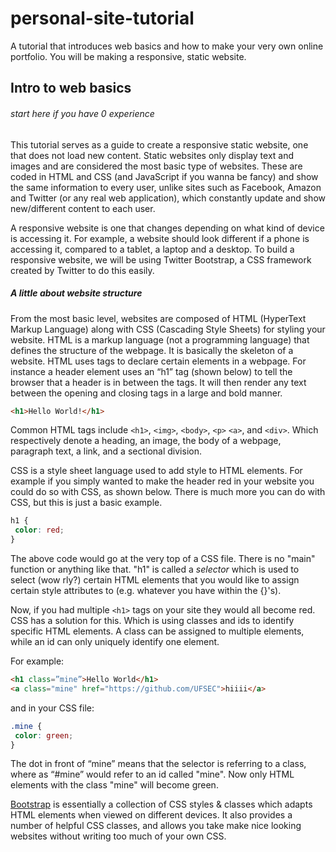 # personal-site-tutorial
A tutorial that introduces web basics and how to make your very own online portfolio.
You will be making a responsive, static website.
## Intro to web basics 
###### start here if you have 0 experience

This tutorial serves as a guide to create a responsive static website, one that
does not load new content. Static websites only display text and images and are
considered the most basic type of websites. These are coded in HTML and CSS (and JavaScript if you wanna be fancy) and show
the same information to every user, unlike sites such as Facebook, Amazon and Twitter (or any real web application), which
constantly update and show new/different content to each user.

A responsive website is one that changes depending on what kind of device is accessing
it. For example, a website should look different if a phone is accessing it, compared to a
tablet, a laptop and a desktop. To build a responsive website, we will be using Twitter
Bootstrap, a CSS framework created by Twitter to do this easily.

##### A little about website structure

From the most basic level, websites are composed of HTML (HyperText Markup
Language) along with CSS (Cascading Style Sheets) for styling your website. HTML is a markup
language (not a programming language) that defines the structure of the webpage. It is
basically the skeleton of a website. HTML uses tags to declare certain elements in a
webpage. For instance a header element uses an “h1” tag (shown below) to tell the
browser that a header is in between the tags. It will then render any text between the
opening and closing tags in a large and bold manner.

```html
<h1>Hello World!</h1>
```

Common HTML tags include `<h1>`, `<img>`, `<body>`, `<p>` `<a>`, and
`<div>`. Which respectively denote a heading, an image, the body of a webpage,
paragraph text, a link, and a sectional division.

CSS is a style sheet language used to add style to HTML elements. For example if you
simply wanted to make the header red in your website you could do so with CSS, as
shown below. There is much more you can do with CSS, but this is just a basic example.

```css
h1 {
 color: red;
}
```
The above code would go at the very top of a CSS file. There is no "main" function or anything like that. "h1" is called a *selector* which is used to select (wow rly?) certain HTML elements that you would like to assign certain style attributes to (e.g. whatever you have within the {}'s).

Now, if you had multiple `<h1>` tags on your site they would all become red. CSS
has a solution for this. Which is using classes and ids to identify specific HTML elements.
A class can be assigned to multiple elements, while an id can only uniquely identify one
element.   

For example:

```html
<h1 class=”mine”>Hello World</h1>
<a class="mine" href="https://github.com/UFSEC">hiiii</a>
```
and in your CSS file:
```css
.mine {
 color: green;
}
```
The dot in front of “mine” means that the selector is referring to a class, where as “#mine” would refer to an id called "mine". Now only HTML elements with the class "mine" will become green.

[Bootstrap](http://getbootstrap.com/) is essentially a collection of CSS styles & classes which adapts HTML elements when
viewed on different devices. It also provides a number of helpful CSS classes, and allows you take make nice looking websites without writing too much of your own CSS.
